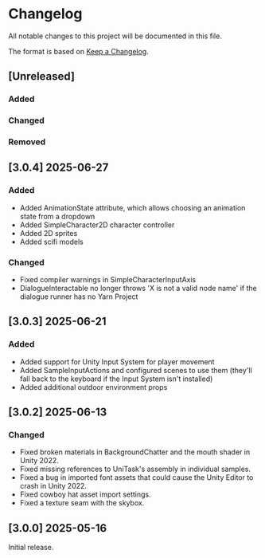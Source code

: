# Changelog

All notable changes to this project will be documented in this file.

The format is based on [Keep a Changelog](https://keepachangelog.com/en/1.0.0/).

## [Unreleased]

### Added

### Changed

### Removed

## [3.0.4] 2025-06-27

### Added

- Added AnimationState attribute, which allows choosing an animation state from a dropdown
- Added SimpleCharacter2D character controller
- Added 2D sprites
- Added scifi models

### Changed

- Fixed compiler warnings in SimpleCharacterInputAxis
- DialogueInteractable no longer throws 'X is not a valid node name' if the dialogue runner has no Yarn Project

## [3.0.3] 2025-06-21

### Added

- Added support for Unity Input System for player movement
- Added SampleInputActions and configured scenes to use them (they'll fall back to the keyboard if the Input System isn't installed)
- Added additional outdoor environment props

## [3.0.2] 2025-06-13

### Changed

- Fixed broken materials in BackgroundChatter and the mouth shader in Unity 2022.
- Fixed missing references to UniTask's assembly in individual samples.
- Fixed a bug in imported font assets that could cause the Unity Editor to crash in Unity 2022.
- Fixed cowboy hat asset import settings.
- Fixed a texture seam with the skybox.

## [3.0.0] 2025-05-16

Initial release.